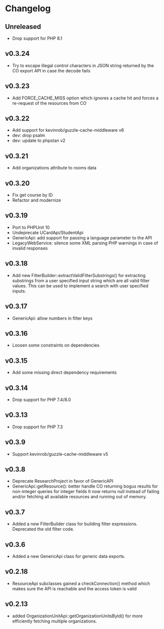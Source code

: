 # Changelog

## Unreleased

* Drop support for PHP 8.1

## v0.3.24

* Try to escape illegal control characters in JSON string returned by the CO export API in case the decode fails

## v0.3.23

* Add FORCE_CACHE_MISS option which ignores a cache hit and forces a re-request of the resources from CO

## v0.3.22

* Add support for kevinrob/guzzle-cache-middleware v6
* dev: drop psalm
* dev: update to phpstan v2

## v0.3.21

* Add organizations attribute to rooms data

## v0.3.20

* Fix get course by ID
* Refactor and modernize

## v0.3.19

* Port to PHPUnit 10
* Undeprecate UCardApi/StudentApi
* GenericApi: add support for passing a language parameter to the API
* LegacyWebService: silence some XML parsing PHP warnings in case of invalid responses

## v0.3.18

* Add new FilterBuilder::extractValidFilterSubstrings() for extracting substrings from a user specified
  input string which are all valid filter values. This can be used to implement a search with user specified inputs.

## v0.3.17

* GenericApi: allow numbers in filter keys

## v0.3.16

* Loosen some constraints on dependencies

## v0.3.15

* Add some missing direct dependency requirements

## v0.3.14

* Drop support for PHP 7.4/8.0

## v0.3.13

* Drop support for PHP 7.3

## v0.3.9

* Support kevinrob/guzzle-cache-middleware v5

## v0.3.8

* Deprecate ResearchProject in favor of GenericAPI
* GenericApi::getResource(): better handle CO returning bogus results for non-integer queries for integer fields
  It now returns null instead of failing and/or fetching all available resources and running out of memory.

## v0.3.7

* Added a new FilterBuilder class for building filter expressions. Deprecated the old filter code.

## v0.3.6

* Added a new GenericApi class for generic data exports.

## v0.2.18

* ResourceApi subclasses gained a checkConnection() method which makes sure the API is reachable and the access token is valid

## v0.2.13

* added OrganizationUnitApi::getOrganizationUnitsById() for more efficiently fetching multiple organizations.
